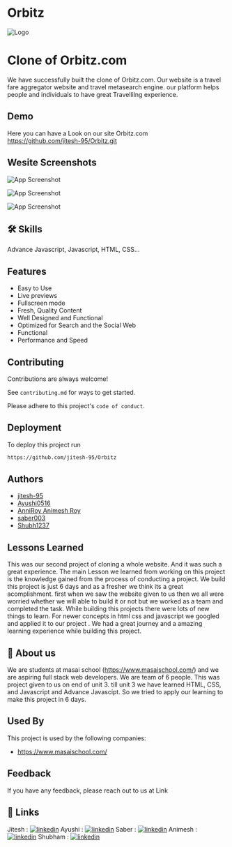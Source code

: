# Orbitz

![Logo](https://blogger.googleusercontent.com/img/b/R29vZ2xl/AVvXsEgc-PAyg1x2aTGxUWpuvrYdmj5qpH3MTsBrERqD0JLRIEFHtQmw2uafJcPqJWD9gyPvjHtvHb_X7psTeeX5fm1m6fbTMCAKaY7B7-DlwHuhLrCXoWvLaCrGZVuru9Fug-e-YW5IwuWIPuv5OvliKEODHcOa8oS_ivvEuUfyAWXTjNNlaJxt6y8cYU9l/s16000/Screenshot%20(444).png)


# Clone of Orbitz.com

We have successfully built the clone of Orbitz.com. Our website is a  travel fare aggregator website and travel metasearch engine. 
our platform helps people and individuals to have great Travellilng experience.

## Demo

Here you can have a Look on our site Orbitz.com  
https://github.com/jitesh-95/Orbitz.git



## Wesite Screenshots

![App Screenshot](https://blogger.googleusercontent.com/img/b/R29vZ2xl/AVvXsEhlnU56fsEPzGIixl1yaHyJyTVT1WlyHuPMIBsYqJC5UXCt2z7kZRPHmuBoQXDACwi1AY6nfx-y_Vs5JxCEBXU6qhbDAhGAxcfrgwD_VH2UbgB9GvuTEOev_LGXQINNDAwgkp6Wf3qSuw--0fSivc41LPoDQsq0C8HPrvbCbzJ_ExNEB16czXLYTjAj/s16000/Screenshot%20(445).png)

![App Screenshot](https://blogger.googleusercontent.com/img/b/R29vZ2xl/AVvXsEjnjnlqUW4aaOtUOfXkZ1WzoCGFPF9aWwlwcc984IpaUJr1daIotzPbt7bHEaoF0Hhpg1Ai0pMr6f3ZbdBLXtRwuMIFrH3PsziMND7kGjWyNYVUJtgq-3Kj13P4lzLXAgHHh3dntrpfDdmiKC6Kzrdr3EGqCOV38d-qDGYtRUAyZxBDCL6vU54OfgSN/s16000/Screenshot%20(446).png)

![App Screenshot](https://blogger.googleusercontent.com/img/b/R29vZ2xl/AVvXsEhlSwgbmR441rgJbahtg2VFzI4eg1evfgfK8U3bKfjCQJuIzLgO-YUbku2L0fr8T1cLQAmf0eBs8t3QmLAgShR3jUivRBtmLtfU1ivzlzDQtnPjvtQVu0Tv5OuQrvFUIPCgWzfWo9dVrN2F8LQSqhh03Nc9Ufqv5MFpEQLmdSBEOfJWL4VsUMHSRm-4/s16000/Screenshot%20(447).png)


## 🛠 Skills
Advance Javascript, Javascript, HTML, CSS...


## Features

- Easy to Use
- Live previews
- Fullscreen mode
- Fresh, Quality Content
- Well Designed and Functional
- Optimized for Search and the Social Web
- Functional
- Performance and Speed



## Contributing

Contributions are always welcome!

See `contributing.md` for ways to get started.

Please adhere to this project's `code of conduct`.


## Deployment

To deploy this project run

```bash
https://github.com/jitesh-95/Orbitz
```


## Authors

- [jitesh-95](https://github.com/jitesh-95)
- [Ayushi0516](https://github.com/Ayushi0516)
- [AnniRoy Animesh Roy](https://github.com/AnniRoy)
- [saber003](https://github.com/saber003)
- [Shubh1237](https://github.com/Shubh1237)



## Lessons Learned
This was our second project of cloning a whole website. And it was such a great experience.
The main Lesson we learned from working on this project is the knowledge gained from the process of conducting a project.
We build this project is just 6 days and as a fresher we think its a great acomplishment. 
first when we saw the website given to us then we all were worried whether we will able to build it or not but we worked as a team and completed the task.
While building  this projects there were lots of new things to learn. For newer concepts in html css and javascript we googled and applied it to our project . We had a great journey and a amazing learning experience while building this project.


## 🚀 About us 
We are students at masai school (https://www.masaischool.com/) and we are aspiring full stack web developers. We are team of 6 people. This was project given to us on end of unit 3. 
till unit 3 we have learned HTML, CSS, and Javascript and Advance Javascipt. So we tried to apply our learning to make this project in 6 days.  


## Used By

This project is used by the following companies:

- https://www.masaischool.com/


## Feedback

If you have any feedback, please reach out to us at Link

## 🔗 Links
Jitesh : [![linkedin](https://img.shields.io/badge/linkedin-0A66C2?style=for-the-badge&logo=linkedin&logoColor=white)](https://www.linkedin.com/in/jitesh-sirohi-ba4636136)
Ayushi : [![linkedin](https://img.shields.io/badge/linkedin-0A66C2?style=for-the-badge&logo=linkedin&logoColor=white)](http://www.linkedin.com/in/ayushi-gupta-b98676236)
Saber : [![linkedin](https://img.shields.io/badge/linkedin-0A66C2?style=for-the-badge&logo=linkedin&logoColor=white)](https://www.linkedin.com/in/saber-patel-616001230/)
Animesh : [![linkedin](https://img.shields.io/badge/linkedin-0A66C2?style=for-the-badge&logo=linkedin&logoColor=white)](https://www.linkedin.com/in/ayushi-gupta-b98676236/)
Shubham : [![linkedin](https://img.shields.io/badge/linkedin-0A66C2?style=for-the-badge&logo=linkedin&logoColor=white)](https://www.linkedin.com/in/umesh-talekar-51361822b/)



